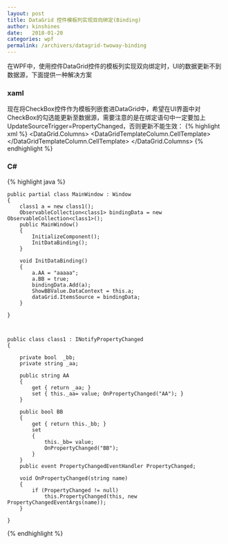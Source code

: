 ```yaml
---
layout: post
title: DataGrid 控件模板列实现双向绑定(Binding)
author: kinshines
date:   2018-01-20
categories: wpf
permalink: /archivers/datagrid-twoway-binding
---
```


<p class="lead">在WPF中，使用控件DataGrid控件的模板列实现双向绑定时，UI的数据更新不到数据源，下面提供一种解决方案</p>

### xaml
现在将CheckBox控件作为模板列嵌套进DataGrid中，希望在UI界面中对CheckBox的勾选能更新至数据源，需要注意的是在绑定语句中一定要加上 UpdateSourceTrigger=PropertyChanged，否则更新不能生效：
{% highlight xml %}
    <StackPanel>
        <TextBlock x:Name="ShowBBValue" Text="{Binding BB}" />
        <DataGrid x:Name="dataGrid" Grid.Row="0" ItemsSource="{Binding bindingData}" AutoGenerateColumns="False">
            <DataGrid.Columns>
                <DataGridTextColumn Header="AA" Binding="{Binding AA,Mode=TwoWay,UpdateSourceTrigger=PropertyChanged}" />
                <DataGridTemplateColumn Header="BB">
                    <DataGridTemplateColumn.CellTemplate>
                        <DataTemplate>
                            <CheckBox IsChecked="{Binding BB, Mode=TwoWay,UpdateSourceTrigger=PropertyChanged}" />
                        </DataTemplate>
                    </DataGridTemplateColumn.CellTemplate>
                </DataGridTemplateColumn>
            </DataGrid.Columns>
        </DataGrid>
    </StackPanel>
{% endhighlight %}

### C\#
{% highlight java %}
            
    public partial class MainWindow : Window
    {
        class1 a = new class1();
        ObservableCollection<class1> bindingData = new ObservableCollection<class1>();
        public MainWindow()
        {
            InitializeComponent();
            InitDataBinding();
        }

        void InitDataBinding()
        {
            a.AA = "aaaaa";
            a.BB = true;
            bindingData.Add(a);
            ShowBBValue.DataContext = this.a;
            dataGrid.ItemsSource = bindingData;
        }

    }

    
 
    public class class1 : INotifyPropertyChanged  
    {  
   
        private bool  _bb;
        private string _aa;

        public string AA
        {
            get { return _aa; }
            set { this._aa= value; OnPropertyChanged("AA"); }
        }
        
        public bool BB
        { 
            get { return this._bb; } 
            set 
            { 
                this._bb= value; 
                OnPropertyChanged("BB"); 
            } 
        }  
        public event PropertyChangedEventHandler PropertyChanged;  
   
        void OnPropertyChanged(string name)  
        {  
            if (PropertyChanged != null)  
                this.PropertyChanged(this, new PropertyChangedEventArgs(name));  
        }  
   
    }  

{% endhighlight %}